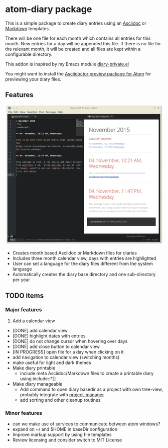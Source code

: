 # atom-diary package

This is a simple package to create diary entries using an [Asciidoc](http://asciidoc.org/) or [Markdown](https://daringfireball.net/projects/markdown/) templates.

There will be one file for each month which contains all entries for this month.
New entries for a day will be appended this file.  If there is no file
for the relevant month, it will be created and all files are kept within a configurable directory.

This addon is inspired by my Emacs module [diary-private.el](http://meta-x.de/software/diary-private.el)

You might want to install the [Asciidoctor preview package for Atom](https://atom.io/packages/asciidoctor-preview) for previewing your diary files.

## Features

![](screenshot.png)

* Creates month based Asciidoc or Markdown files for diaries
* Includes three month calendar view, days with entries are highlighted
* User can set a language for the diary files different from the system language
* Automatically creates the diary base directory and one sub-directory per year

## TODO items

### Major features

1. Add a calendar view
  * [DONE] add calendar view
  * [DONE] highlight dates with entries
  * [DONE] do not change cursor when hovering over days
  * [DONE] add close button to calendar view
  * [IN PROGRESS] open file for a day when clicking on it
  * add navigation to calendar view (switching months)
  * make useful for light and dark themes
* Make diary printable
  * include meta Asciidoc/Markdown files to create a printable diary using include::\*[]
* Make diary manageable
  * Add command to open diary basedir as a project with own tree-view, probably integrate with [project-manager](https://atom.io/packages/project-manager)
  * add sorting and other cleanup routines

### Minor features

* can we make use of services to communicate between atom windows?
* expand on ~/ and $HOME in baseDir configuration
* Improve markup support by using file templates
* Review licensing and consider switch to MIT License
